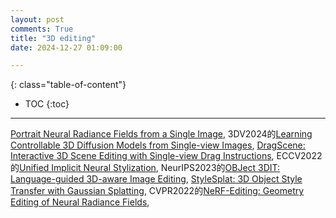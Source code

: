 ```yaml
---
layout: post
comments: True
title: "3D editing"
date: 2024-12-27 01:09:00

---
```


<!--more-->

{: class="table-of-content"}
* TOC
{:toc}

---

[Portrait Neural Radiance Fields from a Single Image](https://portrait-nerf.github.io/), 3DV2024的[Learning Controllable 3D Diffusion Models from Single-view Images](https://jiataogu.me/control3diff/), [DragScene: Interactive 3D Scene Editing with Single-view Drag Instructions](https://arxiv.org/pdf/2412.13552), ECCV2022的[Unified Implicit Neural Stylization](https://zhiwenfan.github.io/INS/), NeurIPS2023的[OBJect 3DIT: Language-guided 3D-aware Image Editing](https://prior.allenai.org/projects/object-edit), [StyleSplat: 3D Object Style Transfer with Gaussian Splatting](https://bernard0047.github.io/stylesplat/), CVPR2022的[NeRF-Editing: Geometry Editing of Neural Radiance Fields](https://github.com/IGLICT/NeRF-Editing), 
